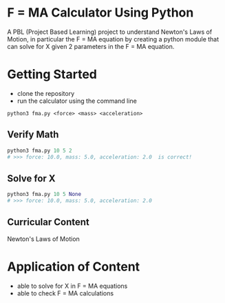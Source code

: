 # F = MA Calculator Using Python

A PBL (Project Based Learning) project to understand Newton's Laws of Motion,
in particular the F = MA equation by creating a python module that can solve for X given 2 parameters
in the F = MA equation.

# Getting Started
- clone the repository
- run the calculator using the command line
```
python3 fma.py <force> <mass> <acceleration>
```

## Verify Math
```py
python3 fma.py 10 5 2
# >>> force: 10.0, mass: 5.0, acceleration: 2.0  is correct!
```
## Solve for X
```py
python3 fma.py 10 5 None
# >>> force: 10.0, mass: 5.0, acceleration: 2.0
```

## Curricular Content
Newton's Laws of Motion

# Application of Content
- able to solve for X in F = MA equations
- able to check F = MA calculations